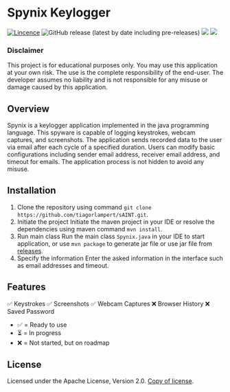 # Spynix Keylogger
[![Lincence](https://img.shields.io/badge/License-Apache%202.0-blue.svg)](LICENSE)
![GitHub release (latest by date including pre-releases)](https://img.shields.io/github/v/release/prathamesh-a/spynix-logger?include_prereleases)
<img src="https://img.shields.io/badge/Java-8-red.svg">
<img src="https://img.shields.io/badge/Open%20Source-%E2%9D%A4-brightgreen.svg">

### Disclaimer
This project is for educational purposes only. You may use this application at your own risk. The use is the complete responsibility of the end-user. The developer assumes no liability and is not responsible for any misuse or damage caused by this application.

## Overview
Spynix is a keylogger application implemented in the java programming language. This spyware is capable of logging keystrokes, webcam captures, and screenshots. The application sends recorded data to the user via email after each cycle of a specified duration. Users can modify basic configurations including sender email address, receiver email address, and timeout for emails. The application process is not hidden to avoid any misuse.

## Installation

1. Clone the repository using command `git clone https://github.com/tiagorlampert/sAINT.git`.
2. Initiate the project
Initiate the maven project in your IDE or resolve the dependencies using maven command `mvn install`.
3. Run main class
Run the main class `Spynix.java` in your IDE to start application, or use `mvn package` to generate jar file or use jar file from <a href="https://github.com/prathamesh-a/spynix-logger/releases">releases</a>.
4. Specify the information
Enter the asked information in the interface such as email addresses and timeout.

## Features
✅ Keystrokes
✅ Screenshots
✅ Webcam Captures
❌ Browser History
❌ Saved Password

- ✅ = Ready to use
- ⏳ = In progress
- ❌ = Not started, but on roadmap

## License

Licensed under the Apache License, Version 2.0. <a href="https://github.com/prathamesh-a/spynix-logger/blob/main/LICENSE">Copy of license</a>.
